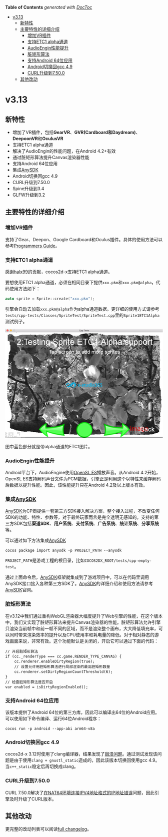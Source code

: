 <!-- START doctoc generated TOC please keep comment here to allow auto update -->
<!-- DON'T EDIT THIS SECTION, INSTEAD RE-RUN doctoc TO UPDATE -->
**Table of Contents**  *generated with [DocToc](https://github.com/thlorenz/doctoc)*

- [v3.13](#v313)
  - [新特性](#%E6%96%B0%E7%89%B9%E6%80%A7)
  - [主要特性的详细介绍](#%E4%B8%BB%E8%A6%81%E7%89%B9%E6%80%A7%E7%9A%84%E8%AF%A6%E7%BB%86%E4%BB%8B%E7%BB%8D)
    - [增加VR插件](#%E5%A2%9E%E5%8A%A0vr%E6%8F%92%E4%BB%B6)
    - [支持ETC1 alpha通道](#%E6%94%AF%E6%8C%81etc1-alpha%E9%80%9A%E9%81%93)
    - [AudioEngin性能提升](#audioengin%E6%80%A7%E8%83%BD%E6%8F%90%E5%8D%87)
    - [脏矩形算法](#%E8%84%8F%E7%9F%A9%E5%BD%A2%E7%AE%97%E6%B3%95)
    - [支持Android 64位应用](#%E6%94%AF%E6%8C%81android-64%E4%BD%8D%E5%BA%94%E7%94%A8)
    - [Android切换回gcc 4.9](#android%E5%88%87%E6%8D%A2%E5%9B%9Egcc-49)
    - [CURL升级到7.50.0](#curl%E5%8D%87%E7%BA%A7%E5%88%B07500)
  - [其他改动](#%E5%85%B6%E4%BB%96%E6%94%B9%E5%8A%A8)

<!-- END doctoc generated TOC please keep comment here to allow auto update -->

# v3.13

## 新特性

* 增加了VR插件，包括**GearVR**、**GVR(Cardboard和Daydream)**、**DeepoonVR**和**OculusVR**
* 支持ETC1 alpha通道
* 解决了AudioEngin的性能问题，在Android 4.2+有效
* 通过脏矩形算法提升Canvas渲染器性能
* 支持Android 64位应用
* 集成[AnySDK][1]
* Android切换回gcc 4.9
* CURL升级到7.50.0
* Spine升级到3.4
* GLFW升级到3.2

## 主要特性的详细介绍

### 增加VR插件

支持了Gear、Deepon、Google Cardboard和Oculus插件。具体的使用方法可以参考[Programmers Guide](http://www.cocos2d-x.org/docs/programmers-guide/vr/index.html)。

### 支持ETC1 alpha通道

感谢[halx99](https://github.com/halx99)的贡献，cocos2d-x支持ETC1 alpha通道。

要想使用ETC1 alpha通道，必须在相同目录下提供`xxx.pkm`和`xxx.pkm@alpha`，代码使用方法如下：

```c++
auto sprite = Sprite::create("xxx.pkm");
```

引擎会自动去加载`xxx.pkm@alpha`作为alpha通道数据。更详细的使用方式请参考`tests/cpp-tests/Classes/SpriteTest/SpriteTest.cpp`里的`Sprite1ETC1Alpha `测试例子。

![](https://raw.githubusercontent.com/minggo/Pictures/master/etc1-alpha.png)

图中蓝色部分就是带alpha通道的ETC1图片。

### AudioEngin性能提升

Android平台下，AudioEngine使用[OpenSL ES](https://developer.android.com/ndk/guides/audio/opensl-for-android.html)播放声音。从Android 4.2开始，OpenSL ES支持解码声音文件为PCM数据，引擎正是利用这个以特性来缓存解码后数据以提升性能。因此，该性能提升只在Android 4.2及以上版本有效。

### 集成[AnySDK][1]

[AnySDK][1]为CP商提供一套第三方SDK接入解决方案，整个接入过程，不改变任何SDK的功能、特性、参数等，对于最终玩家而言是完全透明无感知的。支持的第三方SDK包括**渠道SDK**、**用户系统**、**支付系统**、**广告系统**、**统计系统**、**分享系统**等。

可以通过如下方法集成[AnySDK][1]

```
cocos package import anysdk -p PROJECT_PATH --anysdk
```

`PROJECT_PATH`是游戏工程的根目录，比如`COCOS2DX_ROOT/tests/cpp-empty-test`。

通过上面命令后，[AnySDK][1]框架就集成到了游戏项目中，可以在代码里调用AnySDK接口接入各种第三方SDK了。[AnySDK][1]的详细介绍和使用方法请参考[AnySDK][1]官网。

### 脏矩形算法

在v3.12中我们通过重构WebGL渲染器大幅度提升了Web引擎的性能，在这个版本中，我们又实现了脏矩形算法来提升Canvas渲染器的性能。脏矩形算法允许引擎只渲染当前帧中和前一帧不同的区域，而不是渲染整个画布，大大降低填充率，可以同时带来渲染效率的提升以及CPU使用率和耗电量的降低。对于相对静态的游戏画面来说，非常有效。这个功能默认是关闭的，开启它可以通过下面的代码：

```
// 开启脏矩形算法
if (cc._renderType === cc.game.RENDER_TYPE_CANVAS) {
    cc.renderer.enableDirtyRegion(true);
    // 设置允许用脏矩形算法进行局部渲染的最高脏矩形数量
    cc.renderer.setDirtyRegionCountThreshold(6);
}
// 检查脏矩形算法是否开启
var enabled = isDirtyRegionEnabled();
```

### 支持Android 64位应用

该版本提供了Android 64位的第三方库，因此可以编译出64位的Android应用。可以使用如下命令编译、运行64位Android程序：

```
cocos run -p android --app-abi arm64-v8a
```

### Android切换回gcc 4.9

cocos2d-x 3.12时使用了clang编译器，结果发现了[崩溃问题](https://github.com/cocos2d/cocos2d-x/issues/16244)。通过测试发现该问题是由于使用`clang + gnustl_static`造成的，因此该版本切换回使用gcc 4.9。当`c++_static`稳定后再切换成clang。

### CURL升级到7.50.0

CURL 7.50.0解决了[在NAT64环境连接IPV4地址格式的IP地址错误](https://github.com/curl/curl/issues/863)问题，因此引擎及时升级了CURL版本。

## 其他改动
更完整的改动列表可以阅读[full changelog](https://github.com/cocos2d/cocos2d-x/blob/v3/CHANGELOG)。

[1]: http://www.anysdk.com/
